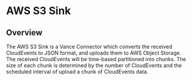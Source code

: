 # AWS S3 Sink

## Overview
The AWS S3 Sink is a Vance Connector which converts the received CloudEvents to JSON format, and uploads them to AWS Object Storage.
The received CloudEvents will be time-based partitioned into chunks. The size of each chunk is determined by the number of CloudEvents
and the scheduled interval of upload a chunk of CloudEvents data. 